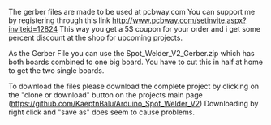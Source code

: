 The gerber files are made to be used at pcbway.com You can support me by registering through this link http://www.pcbway.com/setinvite.aspx?inviteid=12824 This way you get a 5$ coupon for your order and i get some percent discount at the shop for upcoming projects.

As the Gerber File you can use the Spot_Welder_V2_Gerber.zip which has both boards combined to one big board. You have to cut this in half at home to get the two single boards.

To download the files please download the complete project by clicking on the "clone or download" button on the projects main page (https://github.com/KaeptnBalu/Arduino_Spot_Welder_V2) Downloading by right click and "save as" does seem to cause problems.

